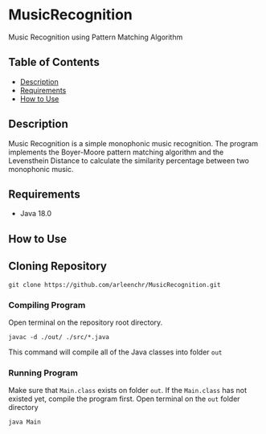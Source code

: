 # MusicRecognition
Music Recognition using Pattern Matching Algorithm

## Table of Contents
* [Description](#description)
* [Requirements](#requirements)
* [How to Use](#how-to-use)

## Description
Music Recognition is a simple monophonic music recognition. The program implements the Boyer-Moore pattern matching algorithm and the Levensthein Distance to calculate the similarity percentage between two monophonic music.

## Requirements
- Java 18.0

## How to Use
## Cloning Repository
```
git clone https://github.com/arleenchr/MusicRecognition.git
```

### Compiling Program
Open terminal on the repository root directory.
```
javac -d ./out/ ./src/*.java
```
This command will compile all of the Java classes into folder `out`

### Running Program
Make sure that `Main.class` exists on folder `out`. If the `Main.class` has not existed yet, compile the program first.
Open terminal on the `out` folder directory
```
java Main
```
